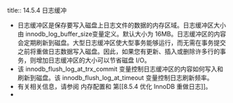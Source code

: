 title:: 14.5.4 日志缓冲

- 日志缓冲区是保存要写入磁盘上日志文件的数据的内存区域。日志缓冲区大小由 innodb_log_buffer_size变量定义。默认大小为 16MB。日志缓冲区的内容会定期刷新到磁盘。大型日志缓冲区使大型事务能够运行，而无需在事务提交之前将重做日志数据写入磁盘。因此，如果您有更新、插入或删除许多行的事务，则增加日志缓冲区的大小可以节省磁盘 I/O。
- 该 innodb_flush_log_at_trx_commit 变量控制日志缓冲区的内容如何写入和刷新到磁盘。该 innodb_flush_log_at_timeout 变量控制日志刷新频率。
- 有关相关信息，请参阅 内存配置和 第[[8.5.4  优化 InnoDB 重做日志]]。
-